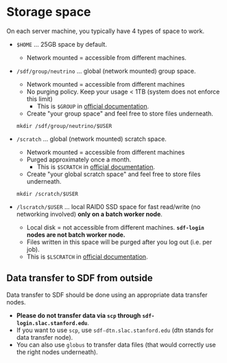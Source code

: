 



# Storage space 

On each server machine, you typically have 4 types of space to work.

* `$HOME` ... 25GB space by default.
    * Network mounted = accessible from different machines.

* `/sdf/group/neutrino` ... global (network mounted) group space.
  * Network mounted = accessible from different machines
  * No purging policy. Keep your usage < 1TB (system does not enforce this limit) 
    * This is `$GROUP` in [official documentation](https://ondemand-dev.slac.stanford.edu/public/doc/#/getting-started?id=disk).
  * Create "your group space" and feel free to store files underneath.
  ```
  mkdir /sdf/group/neutrino/$USER
  ``` 

* `/scratch` ... global (network mounted) scratch space.
  * Network mounted = accessible from different machines
  * Purged approximately once a month. 
    * This is `$SCRATCH` in [official documentation](https://ondemand-dev.slac.stanford.edu/public/doc/#/getting-started?id=disk).
  * Create "your global scratch space" and feel free to store files underneath.
  ```
  mkdir /scratch/$USER
  ``` 
  
* `/lscratch/$USER` ... local RAID0 SSD space for fast read/write (no networking involved) **only on a batch worker node**.
  * Local disk = not accessible from different machines. **`sdf-login` nodes are not batch worker node.**
  * Files written in this space will be purged after you log out (i.e. per job).
  * This is `$LSCRATCH` in [official documentation](https://ondemand-dev.slac.stanford.edu/public/doc/#/getting-started?id=disk).
  

## Data transfer to SDF from outside
Data transfer to SDF should be done using an appropriate data transfer nodes. 
  - **Please do not transfer data via `scp` through `sdf-login.slac.stanford.edu`**.
  - If you want to use `scp`, use `sdf-dtn.slac.stanford.edu` (dtn stands for data transfer node).
  - You can also use `globus` to transfer data files (that would correctly use the right nodes underneath).


